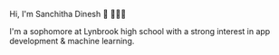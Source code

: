 Hi, I'm Sanchitha Dinesh 👋 👩🏻‍💻

I'm a sophomore at Lynbrook high school with a strong interest in app development & machine learning.

<!--
**SanchithaD/SanchithaD** is a ✨ _special_ ✨ repository because its `README.md` (this file) appears on your GitHub profile.

Here are some ideas to get you started:

- 🔭 I’m currently working on ...
- 🌱 I’m currently learning ...
- 👯 I’m looking to collaborate on ...
- 🤔 I’m looking for help with ...
- 💬 Ask me about ...
- 📫 How to reach me: ...
- 😄 Pronouns: ...
- ⚡ Fun fact: ...
-->
<!-- ![Sanchitha Dinesh's GitHub Stats](https://github-readme-stats.vercel.app/api?username=SanchithaD&show_icons=true&title_color=fff&icon_color=79ff97&text_color=9f9f9f&bg_color=151515&level=V) -->
